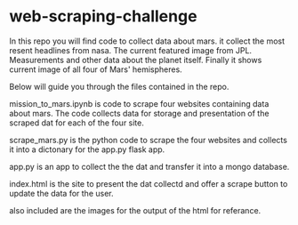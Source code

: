 # web-scraping-challenge

In this repo you will find code to collect data about mars. it collect the most resent headlines from nasa. The current featured image from JPL. Measurements and other data about the planet itself. Finally it shows current image of all four of Mars' hemispheres.

Below will guide you through the files contained in the repo.

mission_to_mars.ipynb is code to scrape four websites containing data about mars. The code collects data for storage and presentation of the scraped dat for each of the four site.

scrape_mars.py is the python code to scrape the four websites and collects it into a dictonary for the app.py flask app.

app.py is an app to collect the the dat and transfer it into a mongo database.

index.html is the site to present the dat collectd and offer a scrape button to update the data for the user.

also included are the images for the output of the html for referance.  